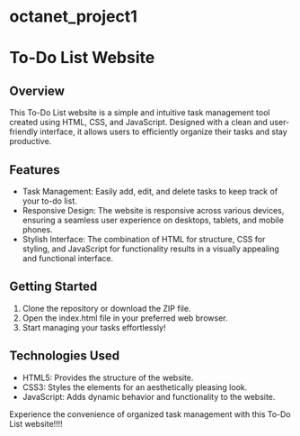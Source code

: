 # octanet_project1
# To-Do List Website

## Overview
This To-Do List website is a simple and intuitive task management tool created using HTML, CSS, and JavaScript. Designed with a clean and user-friendly interface, it allows users to efficiently organize their tasks and stay productive.

## Features
- Task Management: Easily add, edit, and delete tasks to keep track of your to-do list.
- Responsive Design: The website is responsive across various devices, ensuring a seamless user experience on desktops, tablets, and mobile phones.
- Stylish Interface: The combination of HTML for structure, CSS for styling, and JavaScript for functionality results in a visually appealing and functional interface.


## Getting Started
1. Clone the repository or download the ZIP file.
2. Open the index.html file in your preferred web browser.
3. Start managing your tasks effortlessly!

## Technologies Used
- HTML5: Provides the structure of the website.
- CSS3: Styles the elements for an aesthetically pleasing look.
- JavaScript: Adds dynamic behavior and functionality to the website.

Experience the convenience of organized task management with this To-Do List website!!!!
